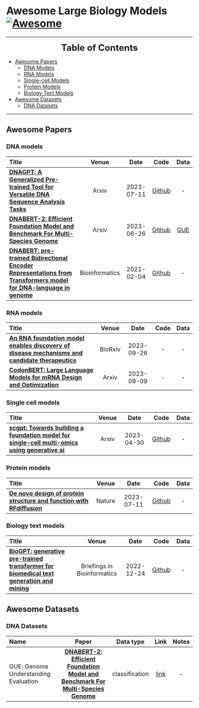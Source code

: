# Awesome Large Biology Models [![Awesome](https://awesome.re/badge.svg)](https://awesome.re)

---

<font size=5><center><b> Table of Contents </b> </center></font>
- [Awesome Papers](#awesome-papers)
  - [DNA Models](#dna-models)
  - [RNA Models](#rna-models)
  - [Single-cell Models](#single-cell-models)
  - [Protein Models](#protein-models)
  - [Biology Text Models](#biology-text-models)
- [Awesome Datasets](#awesome-datasets)
  - [DNA Datasets](#dna-datasets)
---

## Awesome Papers

### DNA models
|  Title  |   Venue  |   Date   |   Code   |   Data   |
|:--------|:--------:|:--------:|:--------:|:--------:|
| [**DNAGPT: A Generalized Pre-trained Tool for Versatile DNA Sequence Analysis Tasks**](https://arxiv.org/abs/2307.05628) <br>| Arxiv | 2023-07-11 | [Github](https://github.com/TencentAILabHealthcare/DNAGPT) | - |
| [**DNABERT-2: Efficient Foundation Model and Benchmark For Multi-Species Genome**](https://arxiv.org/pdf/2306.15006) <br>| Arxiv | 2023-06-26 | [Github](https://github.com/Zhihan1996/DNABERT_2) | [GUE](https://drive.google.com/file/d/1GRtbzTe3UXYF1oW27ASNhYX3SZ16D7N2/view?usp=sharing) |
| [**DNABERT: pre-trained Bidirectional Encoder Representations from Transformers model for DNA-language in genome**](https://academic.oup.com/bioinformatics/article/37/15/2112/6128680) <br>| Bioinformatics | 2021-02-04 | [Github](https://github.com/jerryji1993/DNABERT) | - |




### RNA models
|  Title  |   Venue  |   Date   |   Code   |   Data   |
|:--------|:--------:|:--------:|:--------:|:--------:|
| [**An RNA foundation model enables discovery of disease mechanisms and candidate therapeutics**](https://www.biorxiv.org/content/10.1101/2023.09.20.558508v1) | BioRxiv | 2023-09-26 | - | - |
| [**CodonBERT: Large Language Models for mRNA Design and Optimization**](https://www.biorxiv.org/content/biorxiv/early/2023/09/12/2023.09.09.556981.full.pdf) | Arxiv | 2023-09-09 | - | - |


### Single cell models
|  Title  |   Venue  |   Date   |   Code   |   Data   |
|:--------|:--------:|:--------:|:--------:|:--------:|
| [**scgpt: Towards building a foundation model for single-cell multi-omics using generative ai**](https://www.biorxiv.org/content/biorxiv/early/2023/05/01/2023.04.30.538439.full.pdf) | Arxiv | 2023-04-30 | [Github](https://github.com/bowang-lab/scGPT) | - |

### Protein models
|  Title  |   Venue  |   Date   |   Code   |   Data   |
|:--------|:--------:|:--------:|:--------:|:--------:|
| [**De novo design of protein structure and function with RFdiffusion**](https://academic.oup.com/bioinformatics/article/37/15/2112/6128680) | Nature | 2023-07-11 | [Github](https://github.com/RosettaCommons/RFdiffusion) | - |

### Biology text models
|  Title  |   Venue  |   Date   |   Code   |   Data   |
|:--------|:--------:|:--------:|:--------:|:--------:|
| [**BioGPT: generative pre-trained transformer for biomedical text generation and mining**](https://academic.oup.com/bib/article-abstract/23/6/bbac409/6713511) | Briefings in Bioinformatics | 2022-12-24 | [Github](https://github.com/microsoft/BioGPT) | - |


## Awesome Datasets

### DNA Datasets
|  Name   |   Paper  |   Data type   |   Link   |   Notes   |
|:--------|:--------:|:--------:|:--------:|:--------:|
| GUE: Genome Understanding Evaluation | [**DNABERT-2: Efficient Foundation Model and Benchmark For Multi-Species Genome**](https://arxiv.org/pdf/2306.15006) | classification | [link](https://drive.google.com/file/d/1GRtbzTe3UXYF1oW27ASNhYX3SZ16D7N2/view?usp=sharing) | - |
